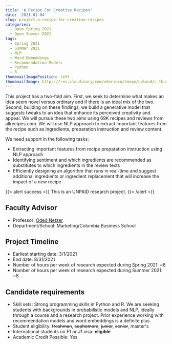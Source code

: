 ```yaml
---
title: 'A Recipe For Creative Recipes'
date: '2021-01-04'
slug: project-a-recipe-for-creative-recipes
categories:
  - Open Spring 2021
  - Open Summer 2021
tags:
  - Spring 2021
  - Summer 2021
  - NLP
  - Word Embeddings
  - Recommendation Models
  - Python
  - R
thumbnailImagePosition: left
thumbnailImage: https://res.cloudinary.com/vdoriecu/image/upload/c_thumb,w_200,g_face/v1610664880/chefs_cpeoc4.png
---
```

This project has a two-fold aim. First, we seek to determine what makes an idea seem novel versus ordinary and if there is an ideal mix of the two. Second, building on these findings, we build a generative model that suggests tweaks to an idea that enhance its perceived creativity and appeal. We will pursue these two aims using 69K recipes and reviews from allrecipes.com. We will use NLP approach to extract important features from the recipe such as ingredients, preparation instruction and review content.

<!--more-->

We need support in the following tasks: 
* Extracting important features from recipe preparation instruction using NLP approach 
* Identifying sentiment and which ingredients are recommended as substitutes to which ingredients in the review texts 
* Efficiently designing an algorithm that runs in real-time and suggest additional ingredients or ingredient replacement that will increase the impact of a new recipe 

{{< alert success >}}
This is an UNPAID research project.
{{< /alert >}}

## Faculty Advisor
+ Professor: [Oded Netzer](https://www8.gsb.columbia.edu/cbs-directory/detail/on2110)
+ Department/School: Marketing/Columbia Business School

## Project Timeline
+ Earliest starting date: 3/1/2021
+ End date: 8/31/2021
+ Number of hours per week of research expected during Spring 2021: ~8
+ Number of hours per week of research expected during Summer 2021: ~8

## Candidate requirements
+ Skill sets: Strong programming skills in Python and R. We are seeking students with backgrounds in probabilistic models and NLP, ideally through a course and a research project. Prior experience working with recommendation models and word embeddings is a definite plus. 
+ Student eligibility: ~~freshman~~, ~~sophomore~~, ~~junior~~, ~~senior~~, master's
+ International students on F1 or J1 visa: **eligible**
+ Academic Credit Possible: Yes

